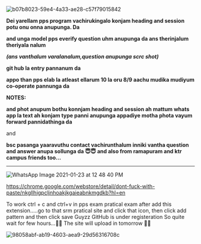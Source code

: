 ![b07b8023-59e4-4a33-ae28-c57f79015842](https://user-images.githubusercontent.com/70067609/105765801-f2dcb280-5f7e-11eb-9958-054ad0101a18.gif)




 **Dei yarellam pps program vachirukingalo konjam heading and session potu onu onna anupunga. Da**

**and unga model pps everify question uhm anupunga da ans therinjalum theriyala nalum**

***(ans vanthalum varalanalum,question anupunga scrc shot)***

**git hub la entry pannanum da**

**appo than pps elab la atleast ellarum 10 la oru 8/9 aachu mudika mudiyum
 co-operate pannunga da**

****NOTES:****

**and phot anupum bothu konnjam heading and session ah mattum  whats app la text ah konjam type panni anupunga appadiye motha phota vayum forward pannidathinga da**

and 

**bsc pasanga yaaravuthu contact vachirunthalum inniki vantha question and answer anupa sollunga da
 😇😇
 and also from ramapuram and ktr campus friends too...**





_____________________________________________________________________________________________________________________________________




![WhatsApp Image 2021-01-23 at 12 48 40 PM](https://user-images.githubusercontent.com/70067609/105764440-f4a57680-5f7c-11eb-9226-82f88e270b30.jpeg)


 https://chrome.google.com/webstore/detail/dont-fuck-with-paste/nkgllhigpcljnhoakjkgaieabnkmgdkb?hl=en


To work ctrl + c and ctrl+v in pps exam pratical exam
 after add this extension.....go to  that srm pratical site and click that icon, then click add pattern and then click save
 Guyzz GitHub is under registeration So quite wait for few hours...🙏🏻 The site will upload in tomorrow
✌🏻

![98058abf-ab19-4603-aea9-29d56316708c](https://user-images.githubusercontent.com/70067609/105801149-841f4980-5fbe-11eb-8576-49562bbd769c.gif)




